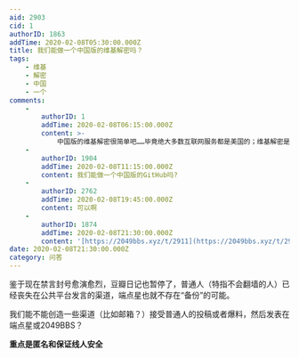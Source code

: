 ```yaml
---
aid: 2903
cid: 1
authorID: 1863
addTime: 2020-02-08T05:30:00.000Z
title: 我们能做一个中国版的维基解密吗？
tags:
    - 维基
    - 解密
    - 中国
    - 一个
comments:
    -
        authorID: 1
        addTime: 2020-02-08T06:15:00.000Z
        content: >-
            中国版的维基解密很简单吧……毕竟绝大多数互联网服务都是美国的；维基解密是和美国政府作对，不能使用很多美国的基础服务，所以技术选型比较苛刻。
    -
        authorID: 1904
        addTime: 2020-02-08T11:15:00.000Z
        content: 我们能做一个中国版的GitHub吗?
    -
        authorID: 2762
        addTime: 2020-02-08T19:45:00.000Z
        content: 可以啊
    -
        authorID: 1874
        addTime: 2020-02-08T21:30:00.000Z
        content: '[https://2049bbs.xyz/t/2911](https://2049bbs.xyz/t/2911)'
date: 2020-02-08T21:30:00.000Z
category: 问答
---
```


鉴于现在禁言封号愈演愈烈，豆瓣日记也暂停了，普通人（特指不会翻墙的人）已经丧失在公共平台发言的渠道，端点星也就不存在“备份”的可能。

我们能不能创造一些渠道（比如邮箱？）接受普通人的投稿或者爆料，然后发表在端点星或2049BBS？

**重点是匿名和保证线人安全**
